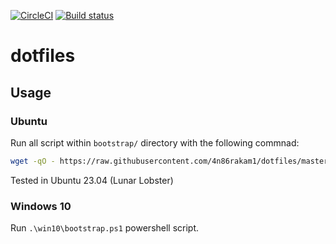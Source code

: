 [![CircleCI](https://circleci.com/gh/4n86rakam1/dotfiles/tree/master.svg?style=shield&circle-token=4ac48ce905a8d9f30432843700493e655ca588f9)](https://circleci.com/gh/4n86rakam1/dotfiles/tree/master)
[![Build status](https://ci.appveyor.com/api/projects/status/sq6w67adiwu2qs4q/branch/master?svg=true)](https://ci.appveyor.com/project/4n86rakam1/dotfiles/branch/master)

# dotfiles

## Usage

### Ubuntu

Run all script within `bootstrap/` directory with the following commnad:

``` bash
wget -qO - https://raw.githubusercontent.com/4n86rakam1/dotfiles/master/install | bash
```

Tested in Ubuntu 23.04 (Lunar Lobster)

### Windows 10

Run `.\win10\bootstrap.ps1` powershell script.
